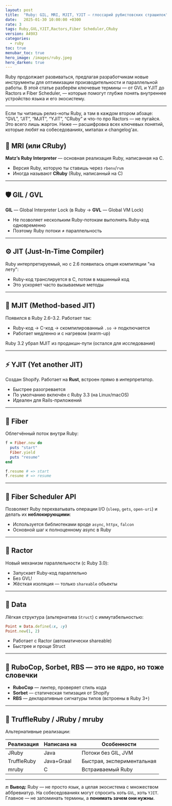 ```yaml
---
layout: post
title:  "Ruby: GIL, MRI, MJIT, YJIT — глоссарий рубистовских страшилок"
date:   2025-01-30 10:00:00 +0300
rate: 3
tags: Ruby,GVL,YJIT,Ractors,Fiber Scheduler,CRuby
version: A49X3
categories:
  - ruby
toc: true
menubar_toc: true
hero_image: /images/ruby.jpeg
hero_darken: true
---
```

Ruby продолжает развиваться, предлагая разработчикам новые инструменты для оптимизации производительности и параллельной работы. В этой статье разберём ключевые термины — от GVL и YJIT до Ractors и Fiber Scheduler, — которые помогут глубже понять внутреннее устройство языка и его экосистему.

---
Если ты читаешь релиз-ноты Ruby, а там в каждом втором абзаце: “GVL”, “JIT”, “MJIT”, “YJIT”, “CRuby” и что-то про Ractors — не пугайся.  
Это всего лишь жаргон. Ниже — расшифровка всех ключевых понятий, которые любят на собеседованиях, митапах и changelog'ах.

## 🧠 MRI (или CRuby)

**Matz’s Ruby Interpreter** — основная реализация Ruby, написанная на C.

- Версия Ruby, которую ты ставишь через `rbenv`/`rvm`
- Иногда называют **CRuby** (Ruby, написанный на C)

---

## 🛡 GIL / GVL

**GIL** — Global Interpreter Lock (в Ruby → **GVL** — Global VM Lock)

- Не позволяет нескольким Ruby-потокам выполнять Ruby-код одновременно
- Поэтому Ruby потоки ≠ параллельность

---

## ⚙️ JIT (Just-In-Time Compiler)

Ruby интерпретируемый, но с 2.6 появилась опция компиляции "на лету":

- Ruby-код транслируется в C, потом в машинный код
- Это ускоряет часто вызываемые методы

---

## 🔧 MJIT (Method-based JIT)

Появился в Ruby 2.6–3.2. Работает так:

- Ruby-код → C-код → скомпилированный `.so` → подключается
- Работает медленно и с нагревом (warm-up)

Ruby 3.2 убрал MJIT из продакшн-пути (остался для исследования)

---

## ⚡️ YJIT (Yet another JIT)

Создан Shopify. Работает на **Rust**, встроен прямо в интерпретатор.  

- Быстрее разогревается
- По умолчанию включён с Ruby 3.3 (на Linux/macOS)
- Идеален для Rails-приложений

---

## 🧵 Fiber

Облегчённый поток внутри Ruby:

```ruby
f = Fiber.new do
  puts "start"
  Fiber.yield
  puts "resume"
end

f.resume # => start
f.resume # => resume
````

---

## 🔁 Fiber Scheduler API

Позволяет Ruby перехватывать операции I/O (`sleep`, `gets`, `open-uri`) и делать их **неблокирующими**:

* Используется библиотеками вроде `async`, `httpx`, `falcon`
* Основной шаг к полноценному async в Ruby

---

## 👥 Ractor

Новый механизм параллельности (с Ruby 3.0):

* Запускает Ruby-код параллельно
* Без GVL!
* Жёсткая изоляция — только `shareable` объекты

---

## 💠 Data

Лёгкая структура (альтернатива `Struct`) с иммутабельностью:

```ruby
Point = Data.define(:x, :y)
Point.new(1, 2)
```

* Работает с Ractor (автоматически shareable)
* Быстрее и проще Struct

---

## 🧪 RuboCop, Sorbet, RBS — это не ядро, но тоже словечки

* **RuboCop** — линтер, проверяет стиль кода
* **Sorbet** — статическая типизация от Shopify
* **RBS** — декларативные сигнатуры типов (встроены в Ruby 3+)

---

## 🔬 TruffleRuby / JRuby / mruby

Альтернативные реализации:

| Реализация  | Написана на | Особенности                |
| ----------- | ----------- | -------------------------- |
| JRuby       | Java        | Потоки без GIL, JVM        |
| TruffleRuby | Java+Graal  | Быстрая, экспериментальная |
| mruby       | C           | Встраиваемый Ruby          |

---

🔚 **Вывод:**
Ruby — не просто язык, а целая экосистема с множеством аббревиатур. На собеседованиях могут спросить хоть `GVL`, хоть `YJIT`. Главное — не запоминать термины, а **понимать зачем они нужны**.
